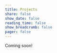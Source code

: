 ```yaml
---
title: Projects
share: false
show_date: false
reading_time: false
show_breadcrumb: false
pager: false
---
```


Coming soon!
